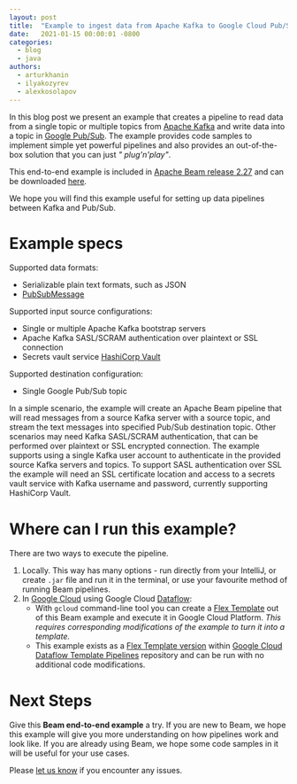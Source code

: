 ```yaml
---
layout: post
title:  "Example to ingest data from Apache Kafka to Google Cloud Pub/Sub"
date:   2021-01-15 00:00:01 -0800
categories:
  - blog
  - java
authors:
  - arturkhanin
  - ilyakozyrev
  - alexkosolapov
---
```

<!--
Licensed under the Apache License, Version 2.0 (the "License");
you may not use this file except in compliance with the License.
You may obtain a copy of the License at

http://www.apache.org/licenses/LICENSE-2.0

Unless required by applicable law or agreed to in writing, software
distributed under the License is distributed on an "AS IS" BASIS,
WITHOUT WARRANTIES OR CONDITIONS OF ANY KIND, either express or implied.
See the License for the specific language governing permissions and
limitations under the License.
-->

In this blog post we present an example that creates a pipeline to read data from a single topic or
multiple topics from [Apache Kafka](https://kafka.apache.org/) and write data into a topic
in [Google Pub/Sub](https://cloud.google.com/pubsub). The example provides code samples to implement
simple yet powerful pipelines and also provides an out-of-the-box solution that you can just _"
plug'n'play"_.

This end-to-end example is included
in [Apache Beam release 2.27](https://beam.apache.org/blog/beam-2.27.0/)
and can be downloaded [here](https://beam.apache.org/get-started/downloads/#2270-2020-12-22).

We hope you will find this example useful for setting up data pipelines between Kafka and Pub/Sub.

# Example specs

Supported data formats:

- Serializable plain text formats, such as JSON
- [PubSubMessage](https://cloud.google.com/pubsub/docs/reference/rest/v1/PubsubMessage)

Supported input source configurations:

- Single or multiple Apache Kafka bootstrap servers
- Apache Kafka SASL/SCRAM authentication over plaintext or SSL connection
- Secrets vault service [HashiCorp Vault](https://www.vaultproject.io/)

Supported destination configuration:

- Single Google Pub/Sub topic

In a simple scenario, the example will create an Apache Beam pipeline that will read messages from a
source Kafka server with a source topic, and stream the text messages into specified Pub/Sub
destination topic. Other scenarios may need Kafka SASL/SCRAM authentication, that can be performed
over plaintext or SSL encrypted connection. The example supports using a single Kafka user account
to authenticate in the provided source Kafka servers and topics. To support SASL authentication over
SSL the example will need an SSL certificate location and access to a secrets vault service with
Kafka username and password, currently supporting HashiCorp Vault.

# Where can I run this example?

There are two ways to execute the pipeline.

1. Locally. This way has many options - run directly from your IntelliJ, or create `.jar` file and
   run it in the terminal, or use your favourite method of running Beam pipelines.
2. In [Google Cloud](https://cloud.google.com/) using Google
   Cloud [Dataflow](https://cloud.google.com/dataflow):
    - With `gcloud` command-line tool you can create
      a [Flex Template](https://cloud.google.com/dataflow/docs/concepts/dataflow-templates)
      out of this Beam example and execute it in Google Cloud Platform. _This requires corresponding
      modifications of the example to turn it into a template._
    - This example exists as
      a [Flex Template version](https://github.com/GoogleCloudPlatform/DataflowTemplates/tree/master/v2/kafka-to-pubsub)
      within [Google Cloud Dataflow Template Pipelines](https://github.com/GoogleCloudPlatform/DataflowTemplates)
      repository and can be run with no additional code modifications.

# Next Steps

Give this **Beam end-to-end example** a try. If you are new to Beam, we hope this example will give
you more understanding on how pipelines work and look like. If you are already using Beam, we hope
some code samples in it will be useful for your use cases.

Please
[let us know](https://beam.apache.org/community/contact-us/) if you encounter any issues.

